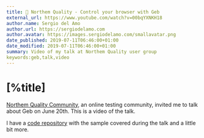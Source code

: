 ```yaml
---
title: 📼 Northem Quality - Control your browser with Geb
external_url: https://www.youtube.com/watch?v=00bqYXNKH18
author.name: Sergio del Amo
author.url: https://sergiodelamo.com
author.avatar: https://images.sergiodelamo.com/smallavatar.png 
date_published: 2019-07-11T06:46:00+01:00
date_modified: 2019-07-11T06:46:00+01:00
summary: Video of my talk at Northem Quality user group
keywords:geb,talk,video
---
```


# [%title]
 
[Northem Quality Community](https://northemquality.github.io/eventos_pasados.html), an online testing community, invited me to talk about Geb on June 20th.  This is a video of the talk. 

I have a [code repository](https://github.com/sdelamo/geb-northemquality) with the sample covered during the talk and a little bit more. 